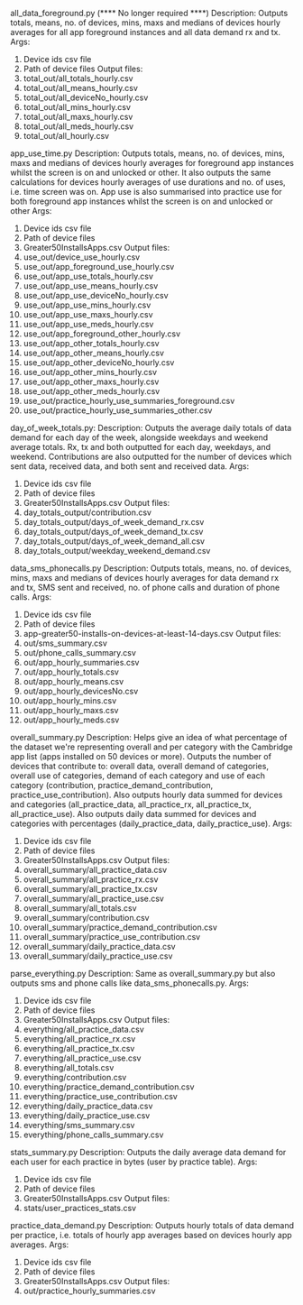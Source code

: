 all_data_foreground.py (**** No longer required ****)
Description:
Outputs totals, means, no. of devices, mins, maxs and medians of devices hourly averages for all app foreground instances and all data demand rx and tx.
Args:
1. Device ids csv file
2. Path of device files
Output files:
1. total_out/all_totals_hourly.csv
2. total_out/all_means_hourly.csv
3. total_out/all_deviceNo_hourly.csv
4. total_out/all_mins_hourly.csv
5. total_out/all_maxs_hourly.csv
6. total_out/all_meds_hourly.csv
7. total_out/all_hourly.csv


app_use_time.py
Description:
Outputs totals, means, no. of devices, mins, maxs and medians of devices hourly averages for foreground app instances whilst the screen is on and unlocked or other. It also outputs the same calculations for devices hourly averages of use durations and no. of uses, i.e. time screen was on. App use is also summarised into practice use for both foreground app instances whilst the screen is on and unlocked or other
Args:
1. Device ids csv file
2. Path of device files
3. Greater50InstallsApps.csv
Output files:
1. use_out/device_use_hourly.csv
2. use_out/app_foreground_use_hourly.csv
3. use_out/app_use_totals_hourly.csv
4. use_out/app_use_means_hourly.csv
5. use_out/app_use_deviceNo_hourly.csv
6. use_out/app_use_mins_hourly.csv
7. use_out/app_use_maxs_hourly.csv
8. use_out/app_use_meds_hourly.csv
9. use_out/app_foreground_other_hourly.csv
10. use_out/app_other_totals_hourly.csv
11. use_out/app_other_means_hourly.csv
12. use_out/app_other_deviceNo_hourly.csv
13. use_out/app_other_mins_hourly.csv
14. use_out/app_other_maxs_hourly.csv
15. use_out/app_other_meds_hourly.csv
16. use_out/practice_hourly_use_summaries_foreground.csv
17. use_out/practice_hourly_use_summaries_other.csv

day_of_week_totals.py:
Description:
Outputs the average daily totals of data demand for each day of the week, alongside weekdays and weekend average totals. Rx, tx and both outputted for each day, weekdays, and weekend. Contributions are also outputted for the number of devices which sent data, received data, and both sent and received data.
Args:
1. Device ids csv file
2. Path of device files
3. Greater50InstallsApps.csv
Output files:
1. day_totals_output/contribution.csv
2. day_totals_output/days_of_week_demand_rx.csv
3. day_totals_output/days_of_week_demand_tx.csv
4. day_totals_output/days_of_week_demand_all.csv
5. day_totals_output/weekday_weekend_demand.csv

data_sms_phonecalls.py
Description:
Outputs totals, means, no. of devices, mins, maxs and medians of devices hourly averages for data demand rx and tx, SMS sent and received, no. of phone calls and duration of phone calls.
Args:
1. Device ids csv file
2. Path of device files
3. app-greater50-installs-on-devices-at-least-14-days.csv
Output files:
1. out/sms_summary.csv
2. out/phone_calls_summary.csv
3. out/app_hourly_summaries.csv
4. out/app_hourly_totals.csv
5. out/app_hourly_means.csv
6. out/app_hourly_devicesNo.csv
7. out/app_hourly_mins.csv
8. out/app_hourly_maxs.csv
9. out/app_hourly_meds.csv


overall_summary.py
Description:
Helps give an idea of what percentage of the dataset we're representing overall and per category with the Cambridge app list (apps installed on 50 devices or more).
Outputs the number of devices that contribute to: overall data, overall demand of categories, overall use of categories, demand of each category and use of each category (contribution, practice_demand_contribution, practice_use_contribution).
Also outputs hourly data summed for devices and categories (all_practice_data, all_practice_rx, all_practice_tx, all_practice_use).
Also outputs daily data summed for devices and categories with percentages (daily_practice_data, daily_practice_use).
Args:
1. Device ids csv file
2. Path of device files
3. Greater50InstallsApps.csv
Output files:
1. overall_summary/all_practice_data.csv
2. overall_summary/all_practice_rx.csv
3. overall_summary/all_practice_tx.csv
4. overall_summary/all_practice_use.csv
5. overall_summary/all_totals.csv
6. overall_summary/contribution.csv
7. overall_summary/practice_demand_contribution.csv
8. overall_summary/practice_use_contribution.csv
9. overall_summary/daily_practice_data.csv
10. overall_summary/daily_practice_use.csv

parse_everything.py
Description:
Same as overall_summary.py but also outputs sms and phone calls like data_sms_phonecalls.py.
Args:
1. Device ids csv file
2. Path of device files
3. Greater50InstallsApps.csv
Output files:
1. everything/all_practice_data.csv
2. everything/all_practice_rx.csv
3. everything/all_practice_tx.csv
4. everything/all_practice_use.csv
5. everything/all_totals.csv
6. everything/contribution.csv
7. everything/practice_demand_contribution.csv
8. everything/practice_use_contribution.csv
9. everything/daily_practice_data.csv
10. everything/daily_practice_use.csv
11. everything/sms_summary.csv
12. everything/phone_calls_summary.csv

stats_summary.py
Description:
Outputs the daily average data demand for each user for each practice in bytes (user by practice table).
Args:
1. Device ids csv file
2. Path of device files
3. Greater50InstallsApps.csv
Output files:
1. stats/user_practices_stats.csv

practice_data_demand.py
Description:
Outputs hourly totals of data demand per practice, i.e. totals of hourly app averages based on devices hourly app averages.
Args:
1. Device ids csv file
2. Path of device files
3. Greater50InstallsApps.csv
Output files:
1. out/practice_hourly_summaries.csv
